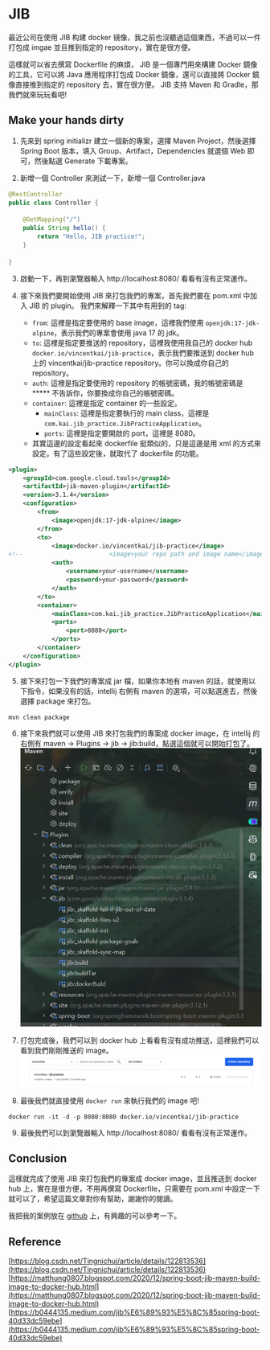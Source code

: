 # JIB

最近公司在使用 JIB 构建 docker 镜像，我之前也沒聽過這個東西，不過可以一件打包成 imgae 並且推到指定的 repository，實在是很方便。

這樣就可以省去撰寫 Dockerfile 的麻煩， JIB 是一個專門用來構建 Docker 鏡像的工具，它可以將 Java 應用程序打包成 Docker 鏡像，還可以直接將 Docker 鏡像直接推到指定的 repository 去，實在很方便。 JIB 支持 Maven 和 Gradle，那我們就來玩玩看吧!

## Make your hands dirty

1. 先來到 spring initializr 建立一個新的專案，選擇 Maven Project，然後選擇 Spring Boot 版本，填入 Group、Artifact，Dependencies 就選個 Web 即可，然後點選 Generate 下載專案。

2. 新增一個 Controller 來測試一下，新增一個 Controller.java

```java
@RestController
public class Controller {

    @GetMapping("/")
    public String hello() {
        return "Hello, JIB practice!";
    }

}
```

3. 啟動一下，再到瀏覽器輸入 http://localhost:8080/ 看看有沒有正常運作。

4. 接下來我們要開始使用 JIB 來打包我們的專案，首先我們要在 pom.xml 中加入 JIB 的 plugin。
    我們來解釋一下其中有用到的 tag:
    - `from`: 這裡是指定要使用的 base image，這裡我們使用 `openjdk:17-jdk-alpine`，表示我們的專案會使用 java 17 的 jdk。
    - `to`: 這裡是指定要推送的 repository，這裡我使用我自己的 docker hub `docker.io/vincentkai/jib-practice`，表示我們要推送到 docker hub 上的 vincentkai/jib-practice repository。你可以換成你自己的 repository。
    - `auth`: 這裡是指定要使用的 repository 的帳號密碼，我的帳號密碼是 ***** 不告訴你，你要換成你自己的帳號密碼。
    - `container`: 這裡是指定 container 的一些設定。
        - `mainClass`: 這裡是指定要執行的 main class，這裡是 `com.kai.jib_practice.JibPracticeApplication`。
        - `ports`: 這裡是指定要開啟的 port，這裡是 8080。
    - 其實這邊的設定看起來 dockerfile 挺類似的，只是這邊是用 xml 的方式來設定。有了這些設定後，就取代了 dockerfile 的功能。
```xml
<plugin>
    <groupId>com.google.cloud.tools</groupId>
    <artifactId>jib-maven-plugin</artifactId>
    <version>3.1.4</version>
    <configuration>
        <from>
            <image>openjdk:17-jdk-alpine</image>
        </from>
        <to>
            <image>docker.io/vincentkai/jib-practice</image>
<!--						<image>your repo path and image name</image>-->
            <auth>
                <username>your-username</username>
                <password>your-password</password>
            </auth>
        </to>
        <container>
            <mainClass>com.kai.jib_practice.JibPracticeApplication</mainClass>
            <ports>
                <port>8080</port>
            </ports>
        </container>
    </configuration>
</plugin>
```

5. 接下來打包一下我們的專案成 jar 檔，如果你本地有 maven 的話，就使用以下指令，如果沒有的話，intellij 右側有 maven 的選項，可以點選進去，然後選擇 package 來打包。

```shell
mvn clean package
```

6. 接下來我們就可以使用 JIB 來打包我們的專案成 docker image，在 intellij 的右側有 maven -> Plugins -> jib -> jib:build，點選這個就可以開始打包了。
![alt text](image.png)

7. 打包完成後，我們可以到 docker hub 上看看有沒有成功推送，這裡我們可以看到我們剛剛推送的 image。
![alt text](image-1.png)

8. 最後我們就直接使用 `docker run` 來執行我們的 image 吧!

```shell
docker run -it -d -p 8080:8080 docker.io/vincentkai/jib-practice
```

9. 最後我們可以到瀏覽器輸入 http://localhost:8080/ 看看有沒有正常運作。



## Conclusion

這樣就完成了使用 JIB 來打包我們的專案成 docker image，並且推送到 docker hub 上，實在是很方便，不用再撰寫 Dockerfile，只需要在 pom.xml 中設定一下就可以了，希望這篇文章對你有幫助，謝謝你的閱讀。

我把我的案例放在 [github](https://github.com/mister33221/spring-boot-jib-practice.git) 上，有興趣的可以參考一下。

## Reference

[https://blog.csdn.net/Tingnichui/article/details/122813536](https://blog.csdn.net/Tingnichui/article/details/122813536)  
[https://matthung0807.blogspot.com/2020/12/spring-boot-jib-maven-build-image-to-docker-hub.html](https://matthung0807.blogspot.com/2020/12/spring-boot-jib-maven-build-image-to-docker-hub.html)  
[https://b0444135.medium.com/jib%E6%89%93%E5%8C%85spring-boot-40d33dc59ebe](https://b0444135.medium.com/jib%E6%89%93%E5%8C%85spring-boot-40d33dc59ebe)  